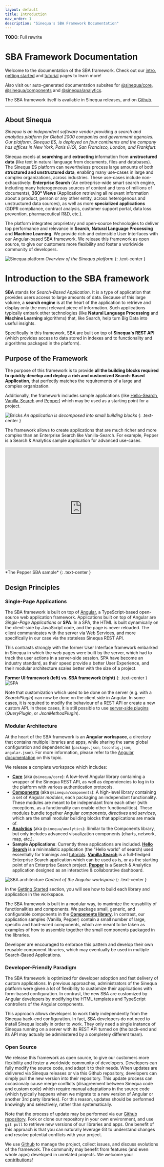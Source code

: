 ```yaml
---
layout: default
title: Introduction
nav_order: 1
description: "Sinequa's SBA Framework Documentation"
---
```


**TODO**: Full rewrite

# SBA Framework Documentation

Welcome to the documentation of the SBA framework. Check out our [intro](intro), [getting started](gettingstarted/gettingstarted.html) and [tutorial](tutorial/tutorial.html) pages to learn more!

Also visit our auto-generated documentation subsites for [@sinequa/core](core), [@sinequa/components](components) and [@sinequa/analytics](analytics).

The SBA framework itself is available in Sinequa releases, and on [Github](https://github.com/sinequa/sba-angular).

---

## About Sinequa

*Sinequa is an independent software vendor providing a search and analytics platform for Global 2000 companies and government agencies. Our platform, Sinequa ES, is deployed on four continents and the company has offices in New York, Paris (HQ), San Francisco, London, and Frankfurt.*

Sinequa excels at **searching** and **extracting** information from **unstructured data** (like text in natural language from documents, files and databases). The Sinequa ES platform can nevertheless process large amounts of both **structured and unstructured data**, enabling many use-cases in large and complex organizations, across industries. These use-cases include non-exhaustively: **Enterprise Search** (An entreprise-wide smart search engine, including many heterogeneous sources of content and tens of millions of documents), **360° Views** (Application retrieving all relevant information about a product, person or any other entity, across heterogenous and unstructured data sources), as well as more **specialized applications** (GDPR compliance, contract analysis, customer support portal, data loss prevention, pharmaceutical R&D, etc.).

The platform integrates proprietary and open-source technologies to deliver top performance and relevance in **Search**, **Natural Language Processing** and **Machine Learning**. We provide rich and extensible User Interfaces with our Angular-based SBA framework. We release this framework as open source, to give our customers more flexibility and foster a worldwide community of developers.

![Sinequa platform](/assets/index/sinequa-platform.png)
*Overview of the Sinequa platform*
{: .text-center }


# Introduction to the SBA framework

**SBA** stands for *Search-Based Application*. It is a type of application that provides users access to large amounts of data. Because of this large volume, a **search engine** is at the heart of the application to retrieve and display only the most relevant piece of information. Such applications typically embark other technologies (like **Natural Language Processing** and **Machine Learning** algorithms) that, like Search, help turn Big Data into useful insights.

Specifically in this framework, SBA are built on top of **Sinequa's REST API** (which provides access to data stored in indexes and to functionality and algorithms packaged in the platform).

## Purpose of the Framework

The purpose of this framework is to provide **all the building blocks required to quickly develop and deploy a rich and customized Search-Based Application**, that perfectly matches the requirements of a large and complex organization.

Additionally, the framework includes sample applications (like [Hello-Search](modules/hello-search/hello-search.html), [Vanilla-Search](modules/vanilla-search/vanilla-search.html) and [Pepper](modules/pepper/pepper.html)) which may be used as a starting point for a project.

![Bricks](/assets/intro/bricks.png)
*An application is decomposed into small building blocks*
{: .text-center }

The framework allows to create applications that are much richer and more complex than an Enterprise Search like Vanilla-Search. For example, Pepper is a Search & Analytics sample application for advanced use-cases.

<iframe src="https://player.vimeo.com/video/534455071" width="100%" height="400px" frameborder="0" title="Pepper" webkitallowfullscreen mozallowfullscreen allowfullscreen></iframe>
*The Pepper SBA sample*
{: .text-center }

## Design Principles

### Single-Page Applications

The SBA framework is built on top of [Angular](https://angular.io/), a TypeScript-based open-source web application framework. Applications built on top of Angular are *Single-Page Applications* or **SPA**. In a SPA, the HTML is built dynamically on the client-side by JavaScript code, and the page is never reloaded. The client communicates with the server via Web Services, and more specifically in our case via the stateless Sinequa REST API.

This contrasts strongly with the former User Interface framework embarked in Sinequa in which the web pages were built by the server, which had to track the user actions in a server-side session. SPA have become an industry standard, as their speed provide a better User Experience, and their modular architecture scales better with the size of a project.

**Former UI framework (left) vs. SBA framework (right)**
{: .text-center }
![SPA](/assets/intro/spa.png)

Note that customization which used to be done on the server (e.g. with a *SearchPlugin*) can now be done on the client side in Angular. In some cases, it is required to modify the behaviour of a REST API or create a new custom API. In these cases, it is still possible to use [server-side plugins](tipstricks/plugins.html) (*QueryPlugin*, or *JsonMethodPlugin*).

### Modular Architecture

At the heart of the SBA framework is an **Angular workspace**, a directory that contains multiple libraries and apps, while sharing the same global configuration and dependencies (`package.json`, `tsconfig.json`, `angular.json`). For more information, please refer to the [Angular documentation](https://angular.io/guide/file-structure#multiple-projects) on this topic.

We release a complete workspace which includes:

- [**Core**](modules/core/core.html) (aka `@sinequa/core`): A low-level Angular library containing a wrapper of the Sinequa REST API, as well as dependencies to log in to the platform with various authentication protocols.
- [**Components**](modules/components/components.html) (aka `@sinequa/components`): A high-level library containing a set of Angular *modules*, each packaging an independant functionality. These modules are meant to be independant from each other (with exceptions, as a functionality can enable other functionalities). These modules bundle together Angular *components*, *directives* and *services*, which are the small modular building blocks that applications are made of.
- [**Analytics**](modules/analytics/analytics.html) (aka `@sinequa/analytics`): Similar to the Components library, but only includes advanced visualization components (charts, network, map, etc.).
- **Sample Applications**: Currently three applications are included. [**Hello Search**](modules/hello-search/hello-search.html) is a minimalistic application (the "Hello world" of search) used essentially for trainings and [tutorials]({{site.baseurl}}tutorial/tutorial.html). [**Vanilla Search**](modules/vanilla-search/vanilla-search.html) is a full-fledged Enterprise Search application which can be used as is, or as the starting point of an Enterprise Search project. [**Pepper**](modules/pepper/pepper.html) is a Search & Analytics application designed as an interactive & collaborative dashboard.

![SBA architecture](/assets/intro/architecture.png)
*Content of the Angular workspace*
{: .text-center }

In the [Getting Started](gettingstarted/gettingstarted.html) section, you will see how to build each library and application in the workspace.

The SBA framework is built in a modular way, to maximize the reusability of functionalities and components. We package small, generic, and configurable components in the [**Components library**](modules/components/components.html). In contrast, our application samples (Vanilla, Pepper) contain a small number of large, specific and hard-wired components, which are meant to be taken as examples of how to assemble together the small components packaged in the libraries.

Developer are encouraged to embrace this pattern and develop their own reusable component libraries, which may eventually be used in multiple Search-Based Applications.

### Developer-Friendly Paradigm

The SBA framework is optimized for developer adoption and fast delivery of custom applications. In previous approaches, administrators of the Sinequa platform were given a lot of flexibility to customize their applications with form-based configuration. In contrast, the new SBA are customized by Angular developers by modifying the HTML templates and TypeScript controllers of the Angular components.

This approach allows developers to work fairly independently from the Sinequa back-end configuration. In fact, SBA developers do not need to install Sinequa locally in order to work. They only need a single instance of Sinequa running on a server with its REST API turned on (the back-end and its API may actually be administered by a completely different team).

### Open Source

We release this framework as open source, to give our customers more flexibility and foster a worldwide community of developers. Developers can fully modify the source code, and adapt it to their needs. When updates are delivered via Sinequa releases or via this Github repository, developers can simply pull the new version into their repository. This update process can occasionaly cause merge conflicts (disagreement between Sinequa code and custom code) which require manual adaptations in the source code (which typically happens when we migrate to a new version of Angular or another 3rd party libraries). For this reason, updates should be performed knowingly and selectively, rather than systematically.

Note that the process of update may be performed via our [Github repository](https://github.com/sinequa/sba-angular). Fork or clone our repository in your own environment, and use `git pull` to retrieve new versions of our libraries and apps. One benefit of this approach is that you can naturally leverage Git to understand changes and resolve potential conflicts with your project.

We use [Github](https://github.com/sinequa/sba-angular) to manage the project, collect issues, and discuss evolutions of the framework. The community may benefit from features (and even whole apps) developed in unrelated projects. We welcome your [contributions](contribute)!
